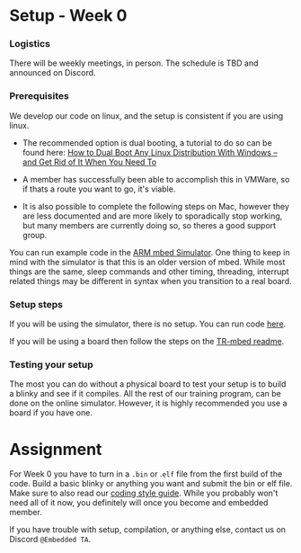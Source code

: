 # Setup - Week 0

### Logistics

There will be weekly meetings, in person. The schedule is TBD and announced on Discord.

### Prerequisites

We develop our code on linux, and the setup is consistent if you are using linux. 

- The recommended option is dual booting, a tutorial to do so can be found here:
  [How to Dual Boot Any Linux Distribution With Windows – and Get Rid of It When You Need To](https://www.freecodecamp.org/news/how-to-dual-boot-any-linux-distribution-with-windows/)

- A member has successfully been able to accomplish this in VMWare, so if thats a route you want to go, it's viable.

- It is also possible to complete the following steps on Mac, however they are less documented and are more likely to sporadically stop working, but many members are currently doing so, so theres a good support group.

You can run example code in the [ARM mbed Simulator](http://195.130.59.221/). One thing to keep in mind with the simulator is that this is an older version of mbed. While most things are the same, sleep commands and other timing, threading, interrupt related things may be different in syntax when you transition to a real board.

### Setup steps

If you will be using the simulator, there is no setup. You can run code [here](https://www.mouser.com/ProductDetail/STMicroelectronics/NUCLEO-F446RE?qs=PRtH0mD6DWYnuBoPSlbRCA%3D%3D).

If you will be using a board then follow the steps on the [TR-mbed readme](https://github.com/Triton-Robotics/TR-mbed/blob/main/README.md).

### Testing your setup

The most you can do without a physical board to test your setup is to build a blinky and see if it compiles. All the rest of our training program, can be done on the online simulator. However, it is highly recommended you use a board if you have one.

# Assignment

For Week 0 you have to turn in a `.bin` or .`elf` file from the first build of the code. Build a basic blinky or anything you want and submit the bin or elf file. Make sure to also read our [coding style guide](https://github.com/Triton-Robotics/TR-mbed/wiki/Very-Short-Coding-Style-Guide). While you probably won't need all of it now, you definitely will once you become and embedded member.

If you have trouble with setup, compilation, or anything else, contact us on Discord `@Embedded TA`.
